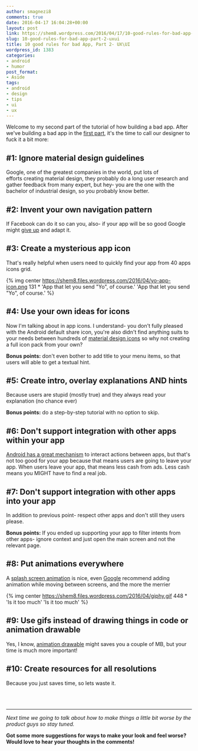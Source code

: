 ```yaml
---
author: smagnezi8
comments: true
date: 2016-04-17 16:04:28+00:00
layout: post
link: https://shem8.wordpress.com/2016/04/17/10-good-rules-for-bad-app-part-2-uxui/
slug: 10-good-rules-for-bad-app-part-2-uxui
title: 10 good rules for bad App, Part 2- UX\UI
wordpress_id: 1383
categories:
- android
- humor
post_format:
- Aside
tags:
- android
- design
- tips
- ui
- ux
---
```


Welcome to my second part of the tutorial of how building a bad app. After we've building a bad app in the [first part](https://shem8.wordpress.com/2016/03/31/10-good-rules-for-bad-app-part-1-technical/), it's the time to call our designer to fuck it a bit more:
<!--more-->


## #1: Ignore material design guidelines


Google, one of the greatest companies in the world, put lots of efforts creating material design, they probably do a long user research and gather feedback from many expert, but hey- you are the one with the bachelor of industrial design, so you probably know better.


## #2: Invent your own navigation pattern


If Facebook can do it so can you, also- if your app will be so good Google might [give up](http://www.theverge.com/2016/3/15/11236152/material-design-update-bottom-navigation-bar) and adapt it.


## #3: Create a mysterious app icon

That's really helpful when users need to quickly find your app from 40 apps icons grid.

{% img center https://shem8.files.wordpress.com/2016/04/yo-app-icon.png 131 * 'App that let you send "Yo", of course.' 'App that let you send "Yo", of course.' %}


## #4: Use your own ideas for icons


Now I'm talking about in app icons. I understand- you don't fully pleased with the Android default share icon, you're also didn't find anything suits to your needs between hundreds of [material design icons](https://design.google.com/icons/) so why not creating a full icon pack from your own?

**Bonus points:** don't even bother to add title to your menu items, so that users will able to get a textual hint.


## #5: Create intro, overlay explanations AND hints


Because users are stupid (mostly true) and they always read your explanation (no chance ever)

**Bonus points:** do a step-by-step tutorial with no option to skip.


## #6: Don't support integration with other apps within your app


[Android has a great mechanism](http://developer.android.com/training/basics/intents/index.html) to interact actions between apps, but that's not too good for your app because that means users are going to leave your app. When users leave your app, that means less cash from ads. Less cash means you MIGHT have to find a real job.


## #7: Don't support integration with other apps into your app


In addition to previous point- respect other apps and don't still they users please.

**Bonus points:** If you ended up supporting your app to filter intents from other apps- ignore context and just open the main screen and not the relevant page.


## #8: Put animations everywhere

A [splash screen animation](https://shem8.wordpress.com/2015/10/02/pimp-up-your-splash-screen/) is nice, even [Google](https://www.google.com/design/spec/animation/meaningful-transitions.html) recommend adding animation while moving between screens, and the more the merrier

{% img center https://shem8.files.wordpress.com/2016/04/giphy.gif 448 * 'Is it too much' 'Is it too much' %}


## #9: Use gifs instead of drawing things in code or animation drawable

Yes, I know, [animation drawable](https://shem8.wordpress.com/2016/02/25/animated-vector-drawable/) might saves you a couple of MB, but your time is much more important!


## #10: Create resources for all resolutions

Because you just saves time, so lets waste it.

<br><br>

***

*Next time we going to talk about how to make things a little bit worse by the product guys so stay tuned.*

**Got some more suggestions for ways to make your look and feel worse? Would love to hear your thoughts in the comments!**
